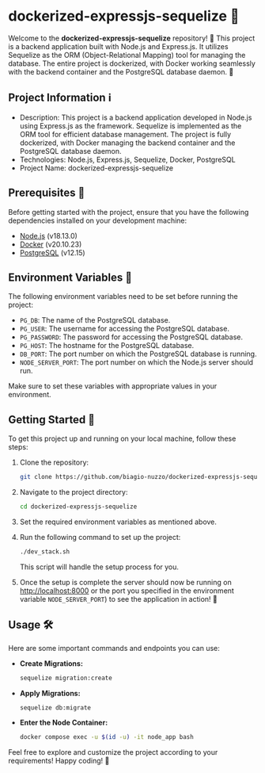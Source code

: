 # dockerized-expressjs-sequelize :rocket:

Welcome to the **dockerized-expressjs-sequelize** repository! :wave: This project is a backend application built with Node.js and Express.js. It utilizes Sequelize as the ORM (Object-Relational Mapping) tool for managing the database. The entire project is dockerized, with Docker working seamlessly with the backend container and the PostgreSQL database daemon. :whale:

## Project Information :information_source:

- Description: This project is a backend application developed in Node.js using Express.js as the framework. Sequelize is implemented as the ORM tool for efficient database management. The project is fully dockerized, with Docker managing the backend container and the PostgreSQL database daemon.
- Technologies: Node.js, Express.js, Sequelize, Docker, PostgreSQL
- Project Name: dockerized-expressjs-sequelize

## Prerequisites :wrench:

Before getting started with the project, ensure that you have the following dependencies installed on your development machine:

- [Node.js](https://nodejs.org/) (v18.13.0)
- [Docker](https://www.docker.com/) (v20.10.23)
- [PostgreSQL](https://www.postgresql.org/) (v12.15)

## Environment Variables :key:

The following environment variables need to be set before running the project:

- `PG_DB`: The name of the PostgreSQL database.
- `PG_USER`: The username for accessing the PostgreSQL database.
- `PG_PASSWORD`: The password for accessing the PostgreSQL database.
- `PG_HOST`: The hostname for the PostgreSQL database.
- `DB_PORT`: The port number on which the PostgreSQL database is running.
- `NODE_SERVER_PORT`: The port number on which the Node.js server should run.

Make sure to set these variables with appropriate values in your environment.

## Getting Started :rocket:

To get this project up and running on your local machine, follow these steps:

1. Clone the repository:

   ```bash
   git clone https://github.com/biagio-nuzzo/dockerized-expressjs-sequelize.git
   ```

2. Navigate to the project directory:

   ```bash
   cd dockerized-expressjs-sequelize
   ```

3. Set the required environment variables as mentioned above.

4. Run the following command to set up the project:

   ```bash
   ./dev_stack.sh
   ```

   This script will handle the setup process for you.

5. Once the setup is complete the server should now be running on [http://localhost:8000](http://localhost:8000) or the port you specified in the environment variable `NODE_SERVER_PORT`) to see the application in action! :tada:

## Usage :hammer_and_wrench:

Here are some important commands and endpoints you can use:

- **Create Migrations:**
  
  ```bash
  sequelize migration:create
  ```

- **Apply Migrations:**
  
  ```bash
  sequelize db:migrate
  ```

- **Enter the Node Container:**
  
  ```bash
  docker compose exec -u $(id -u) -it node_app bash
  ```

Feel free to explore and customize the project according to your requirements! Happy coding! :rocket:
